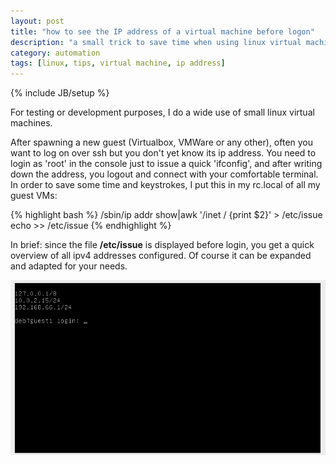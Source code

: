 ```yaml
---
layout: post
title: "how to see the IP address of a virtual machine before logon"
description: "a small trick to save time when using linux virtual machines"
category: automation
tags: [linux, tips, virtual machine, ip address]
---
```

{% include JB/setup %}

For testing or development purposes, I do a wide use of small linux virtual machines.

After spawning a new guest (Virtualbox, VMWare or any other), often you want to log on over ssh but you don't yet know its ip address. 
You need to login as 'root' in the console just to issue a quick 'ifconfig', and after writing down the address, you logout and connect with your comfortable terminal.
In order to save some time and keystrokes, I put this in my rc.local of all my guest VMs:

{% highlight bash %}
/sbin/ip addr show|awk '/inet / {print $2}' > /etc/issue
echo >> /etc/issue
{% endhighlight %}

In brief: since the file **/etc/issue** is displayed before login, you get a quick overview of all ipv4 addresses configured. Of course it can be expanded and adapted for your needs.

![a minimalistic screenshot](/img/2014-05-05-Screenshot.png "Screenshot of the new login prompt")




